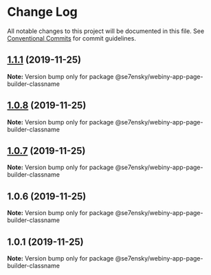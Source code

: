 # Change Log

All notable changes to this project will be documented in this file.
See [Conventional Commits](https://conventionalcommits.org) for commit guidelines.

## [1.1.1](https://github.com/SE7ENSKY/se7ensky-webiny-plugins/compare/@se7ensky/webiny-app-page-builder-classname@1.0.8...@se7ensky/webiny-app-page-builder-classname@1.1.1) (2019-11-25)

**Note:** Version bump only for package @se7ensky/webiny-app-page-builder-classname





## [1.0.8](https://github.com/SE7ENSKY/se7ensky-webiny-plugins/compare/@se7ensky/webiny-app-page-builder-classname@1.0.7...@se7ensky/webiny-app-page-builder-classname@1.0.8) (2019-11-25)

**Note:** Version bump only for package @se7ensky/webiny-app-page-builder-classname





## [1.0.7](https://github.com/SE7ENSKY/se7ensky-webiny-plugins/compare/@se7ensky/webiny-app-page-builder-classname@1.0.6...@se7ensky/webiny-app-page-builder-classname@1.0.7) (2019-11-25)

**Note:** Version bump only for package @se7ensky/webiny-app-page-builder-classname





## 1.0.6 (2019-11-25)

**Note:** Version bump only for package @se7ensky/webiny-app-page-builder-classname





## 1.0.1 (2019-11-25)

**Note:** Version bump only for package @se7ensky/webiny-app-page-builder-classname
